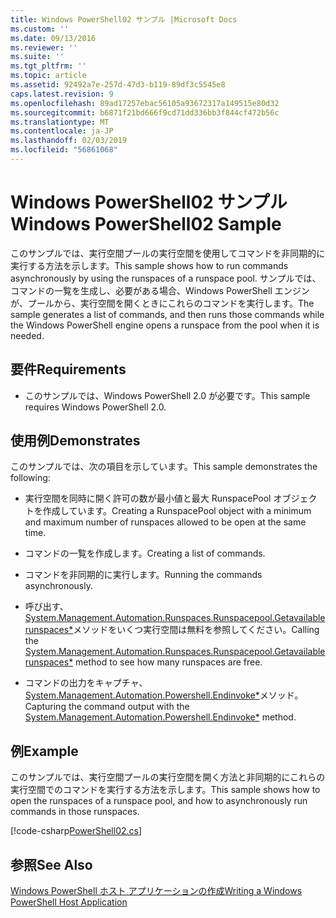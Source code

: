 ```yaml
---
title: Windows PowerShell02 サンプル |Microsoft Docs
ms.custom: ''
ms.date: 09/13/2016
ms.reviewer: ''
ms.suite: ''
ms.tgt_pltfrm: ''
ms.topic: article
ms.assetid: 92492a7e-257d-47d3-b119-89df3c5545e8
caps.latest.revision: 9
ms.openlocfilehash: 89ad17257ebac56105a93672317a149515e80d32
ms.sourcegitcommit: b6871f21bd666f9cd71dd336bb3f844cf472b56c
ms.translationtype: MT
ms.contentlocale: ja-JP
ms.lasthandoff: 02/03/2019
ms.locfileid: "56861068"
---
```

# <a name="windows-powershell02-sample"></a><span data-ttu-id="1ea16-102">Windows PowerShell02 サンプル</span><span class="sxs-lookup"><span data-stu-id="1ea16-102">Windows PowerShell02 Sample</span></span>

<span data-ttu-id="1ea16-103">このサンプルでは、実行空間プールの実行空間を使用してコマンドを非同期的に実行する方法を示します。</span><span class="sxs-lookup"><span data-stu-id="1ea16-103">This sample shows how to run commands asynchronously by using the runspaces of a runspace pool.</span></span> <span data-ttu-id="1ea16-104">サンプルでは、コマンドの一覧を生成し、必要がある場合、Windows PowerShell エンジンが、プールから、実行空間を開くときにこれらのコマンドを実行します。</span><span class="sxs-lookup"><span data-stu-id="1ea16-104">The sample generates a list of commands, and then runs those commands while the Windows PowerShell engine opens a runspace from the pool when it is needed.</span></span>

## <a name="requirements"></a><span data-ttu-id="1ea16-105">要件</span><span class="sxs-lookup"><span data-stu-id="1ea16-105">Requirements</span></span>

- <span data-ttu-id="1ea16-106">このサンプルでは、Windows PowerShell 2.0 が必要です。</span><span class="sxs-lookup"><span data-stu-id="1ea16-106">This sample requires Windows PowerShell 2.0.</span></span>

## <a name="demonstrates"></a><span data-ttu-id="1ea16-107">使用例</span><span class="sxs-lookup"><span data-stu-id="1ea16-107">Demonstrates</span></span>

<span data-ttu-id="1ea16-108">このサンプルでは、次の項目を示しています。</span><span class="sxs-lookup"><span data-stu-id="1ea16-108">This sample demonstrates the following:</span></span>

- <span data-ttu-id="1ea16-109">実行空間を同時に開く許可の数が最小値と最大 RunspacePool オブジェクトを作成しています。</span><span class="sxs-lookup"><span data-stu-id="1ea16-109">Creating a RunspacePool object with a minimum and maximum number of runspaces allowed to be open at the same time.</span></span>

- <span data-ttu-id="1ea16-110">コマンドの一覧を作成します。</span><span class="sxs-lookup"><span data-stu-id="1ea16-110">Creating a list of commands.</span></span>

- <span data-ttu-id="1ea16-111">コマンドを非同期的に実行します。</span><span class="sxs-lookup"><span data-stu-id="1ea16-111">Running the commands asynchronously.</span></span>

- <span data-ttu-id="1ea16-112">呼び出す、 [System.Management.Automation.Runspaces.Runspacepool.Getavailablerunspaces\*](/dotnet/api/System.Management.Automation.Runspaces.RunspacePool.GetAvailableRunspaces)メソッドをいくつ実行空間は無料を参照してください。</span><span class="sxs-lookup"><span data-stu-id="1ea16-112">Calling the [System.Management.Automation.Runspaces.Runspacepool.Getavailablerunspaces\*](/dotnet/api/System.Management.Automation.Runspaces.RunspacePool.GetAvailableRunspaces) method to see how many runspaces are free.</span></span>

- <span data-ttu-id="1ea16-113">コマンドの出力をキャプチャ、 [System.Management.Automation.Powershell.Endinvoke\*](/dotnet/api/System.Management.Automation.PowerShell.EndInvoke)メソッド。</span><span class="sxs-lookup"><span data-stu-id="1ea16-113">Capturing the command output with the [System.Management.Automation.Powershell.Endinvoke\*](/dotnet/api/System.Management.Automation.PowerShell.EndInvoke) method.</span></span>

## <a name="example"></a><span data-ttu-id="1ea16-114">例</span><span class="sxs-lookup"><span data-stu-id="1ea16-114">Example</span></span>

<span data-ttu-id="1ea16-115">このサンプルでは、実行空間プールの実行空間を開く方法と非同期的にこれらの実行空間でのコマンドを実行する方法を示します。</span><span class="sxs-lookup"><span data-stu-id="1ea16-115">This sample shows how to open the runspaces of a runspace pool, and how to asynchronously run commands in those runspaces.</span></span>

[!code-csharp[PowerShell02.cs](../../powershell-sdk-samples/SDK-2.0/csharp/PowerShell02/PowerShell02.cs#L11-L96 "PowerShell02.cs")]

## <a name="see-also"></a><span data-ttu-id="1ea16-116">参照</span><span class="sxs-lookup"><span data-stu-id="1ea16-116">See Also</span></span>

[<span data-ttu-id="1ea16-117">Windows PowerShell ホスト アプリケーションの作成</span><span class="sxs-lookup"><span data-stu-id="1ea16-117">Writing a Windows PowerShell Host Application</span></span>](./writing-a-windows-powershell-host-application.md)